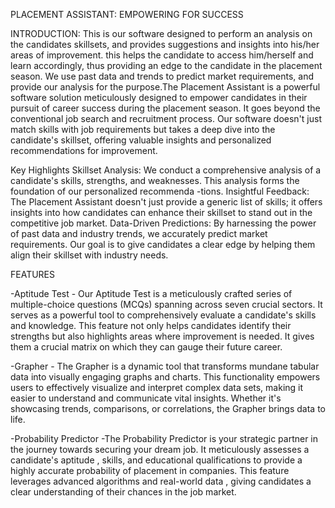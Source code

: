 PLACEMENT ASSISTANT: EMPOWERING FOR SUCCESS

INTRODUCTION:
This is our software designed to perform an analysis on the candidates skillsets, and provides suggestions and insights into his/her areas of improvement. this helps the 
candidate to access him/herself and learn accordingly, thus providing an edge to the candidate in the placement season. We use past data and trends to predict market 
requirements, and provide our analysis for the purpose.The Placement Assistant is a powerful software solution meticulously designed to empower candidates in their pursuit of career success during the placement season. It goes beyond the conventional job search and recruitment process. Our software doesn't just match skills with job requirements but takes a deep dive into the candidate's skillset, offering valuable insights and personalized recommendations for improvement.

Key Highlights
Skillset Analysis: We conduct a comprehensive analysis of a candidate's skills, strengths, and weaknesses. This analysis forms the foundation of our personalized recommenda
-tions.
Insightful Feedback: The Placement Assistant doesn't just provide a generic list of skills; it offers insights into how candidates can enhance their skillset to stand out 
in the competitive job market.
Data-Driven Predictions: By harnessing the power of past data and industry trends, we accurately predict market requirements. Our goal is to give candidates a clear edge by
helping them align their skillset with industry needs.

FEATURES

-Aptitude Test - Our Aptitude Test is a meticulously crafted series of multiple-choice questions (MCQs) spanning across seven crucial sectors. It serves as a powerful tool 
to comprehensively evaluate a candidate's skills and knowledge. This feature not only helps candidates identify their strengths but also highlights areas where improvement 
is needed. It gives them a crucial matrix on which they can gauge their future career.

-Grapher - The Grapher is a dynamic tool that transforms mundane tabular data into visually engaging graphs and charts. This functionality empowers users to effectively 
visualize and interpret complex data sets, making it easier to understand and communicate vital insights. Whether it's showcasing trends, comparisons, or correlations, the 
Grapher brings data to life.

-Probability Predictor -The Probability Predictor is your strategic partner in the journey towards securing your dream job. It meticulously assesses a candidate's aptitude
, skills, and educational qualifications to provide a highly accurate probability of placement in companies. This feature leverages advanced algorithms and real-world data
, giving candidates a clear understanding of their chances in the job market.
